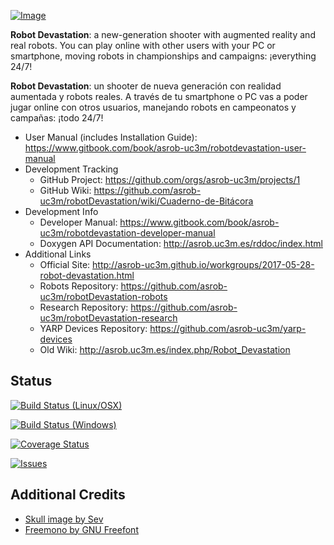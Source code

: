[![Image](share/images/800px-Devastation-thin.png)](./) 

**Robot Devastation**: a new-generation shooter with augmented reality and real robots. You can play online with other users with your PC or smartphone, moving robots in championships and campaigns: ¡everything 24/7!

**Robot Devastation**: un shooter de nueva generación con realidad aumentada y robots reales. A través de tu smartphone o PC vas a poder jugar online con otros usuarios, manejando robots en campeonatos y campañas: ¡todo 24/7!

- User Manual (includes Installation Guide): https://www.gitbook.com/book/asrob-uc3m/robotdevastation-user-manual
- Development Tracking
   - GitHub Project: https://github.com/orgs/asrob-uc3m/projects/1
   - GitHub Wiki: https://github.com/asrob-uc3m/robotDevastation/wiki/Cuaderno-de-Bitácora
- Development Info
   - Developer Manual: https://www.gitbook.com/book/asrob-uc3m/robotdevastation-developer-manual
   - Doxygen API Documentation: http://asrob.uc3m.es/rddoc/index.html
- Additional Links
   - Official Site: http://asrob-uc3m.github.io/workgroups/2017-05-28-robot-devastation.html
   - Robots Repository: https://github.com/asrob-uc3m/robotDevastation-robots
   - Research Repository: https://github.com/asrob-uc3m/robotDevastation-research
   - YARP Devices Repository: https://github.com/asrob-uc3m/yarp-devices
   - Old Wiki: http://asrob.uc3m.es/index.php/Robot_Devastation

## Status

[![Build Status (Linux/OSX)](https://travis-ci.org/asrob-uc3m/robotDevastation.svg?branch=develop)](https://travis-ci.org/asrob-uc3m/robotDevastation)

[![Build Status (Windows)](https://ci.appveyor.com/api/projects/status/github/asrob-uc3m/robotdevastation?branch=develop&svg=true)](https://ci.appveyor.com/project/asrob-uc3m/robotdevastation)

[![Coverage Status](https://coveralls.io/repos/asrob-uc3m/robotDevastation/badge.svg)](https://coveralls.io/r/asrob-uc3m/robotDevastation)

[![Issues](https://img.shields.io/github/issues/asrob-uc3m/robotDevastation.svg?label=Issues)](https://github.com/asrob-uc3m/robotDevastation/issues)

## Additional Credits

* [Skull image by Sev](https://openclipart.org/detail/211414/skull-and-crossbones)
* [Freemono by GNU Freefont](http://www.fontspace.com/gnu-freefont/freemono)
